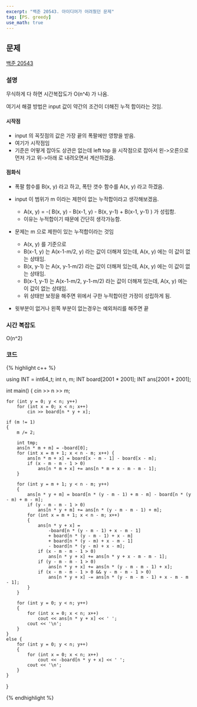 ```yaml
---
excerpt: "백준 20543. 아이디어가 어려웠던 문제"
tag: [PS. greedy]
use_math: true
---
```

## 문제

[백준 20543](https://www.acmicpc.net/problem/20543)



### 설명 

무식하게 다 하면 시간복잡도가 O(n^4) 가 나옴.

여기서 해결 방법은 input 값이 약간의 조건이 더해진 누적 합이라는 것임.

#### 시작점

+ input 의 꼭짓점의 값은 가장 끝의 폭팔에만 영향을 받음.
+ 여기가 시작점임
+ 기준은 어떻게 잡아도 상관은 없는데 left top 을 시작점으로 잡아서 왼->오른으로 먼저 가고 위->아래 로 내려오면서 계산하겠음. 

#### 점화식

+ 폭팔 함수를 B(x, y) 라고 하고, 폭탄 갯수 함수를 A(x, y) 라고 하겠음.
+ input 이 범위가 m 이라는 제한이 없는 누적합이라고 생각해보겠음.
	+ A(x, y) = -( B(x, y) - B(x-1, y) - B(x, y-1) + B(x-1, y-1) ) 가 성립함.
	+ 이유는 누적합이기 때문에 간단히 생각가능함.

+ 문제는 m 으로 제한이 있는 누적합이라는 것임
	+ A(x, y) 를 기준으로
	+ B(x-1, y) 는 A(x-1-m/2, y) 라는 값이 더해져 있는데, A(x, y) 에는 이 값이 없는 상태임.
	+ B(x, y-1) 는 A(x, y-1-m/2) 라는 값이 더해져 있는데, A(x, y) 에는 이 값이 없는 상태임.
	+ B(x-1, y-1) 는 A(x-1-m/2, y-1-m/2) 라는 값이 더해져 있는데, A(x, y) 에는 이 값이 없는 상태임.
	+ 위 상태만 보정을 해주면 위에서 구한 누적합이란 가정이 성립하게 됨.

+ 윗부분이 없거나 왼쪽 부분이 없는경우는 예외처리를 해주면 끝




### 시간 복잡도

O(n^2)



### 코드

{% highlight c++ %}

using INT = int64_t;
int n, m;
INT board[2001 * 2001];
INT ans[2001 * 2001];

int main()
{
	cin >> n >> m;

	for (int y = 0; y < n; y++)
		for (int x = 0; x < n; x++)
			cin >> board[n * y + x];
	
	if (m != 1)
	{
		m /= 2;
	
		int tmp;
		ans[n * m + m] = -board[0];
		for (int x = m + 1; x < n - m; x++) {
			ans[n * m + x] = board[x - m - 1] - board[x - m];
			if (x - m - m - 1 > 0)
				ans[n * m + x] += ans[n * m + x - m - m - 1];
		}
	
		for (int y = m + 1; y < n - m; y++)
		{
			ans[n * y + m] = board[n * (y - m - 1) + m - m] - board[n * (y - m) + m - m];
			if (y - m - m - 1 > 0)
				ans[n * y + m] += ans[n * (y - m - m - 1) + m];
			for (int x = m + 1; x < n - m; x++)
			{
				ans[n * y + x] =
					-board[n * (y - m - 1) + x - m - 1]
					+ board[n * (y - m - 1) + x - m]
					+ board[n * (y - m) + x - m - 1]
					- board[n * (y - m) + x - m];
				if (x - m - m - 1 > 0)
					ans[n * y + x] += ans[n * y + x - m - m - 1];
				if (y - m - m - 1 > 0)
					ans[n * y + x] += ans[n * (y - m - m - 1) + x];
				if (x - m - m - 1 > 0 && y - m - m - 1 > 0)
					ans[n * y + x] -= ans[n * (y - m - m - 1) + x - m - m - 1];
			}
		}
	
		for (int y = 0; y < n; y++)
		{
			for (int x = 0; x < n; x++)
				cout << ans[n * y + x] << ' ';
			cout << '\n';
		}
	}
	else {
		for (int y = 0; y < n; y++)
		{
			for (int x = 0; x < n; x++)
				cout << -board[n * y + x] << ' ';
			cout << '\n';
		}
	}
}

{% endhighlight %}